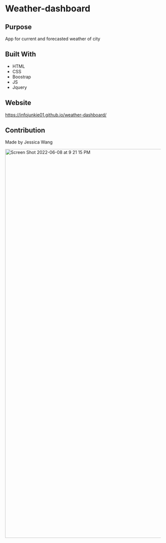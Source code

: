 # Weather-dashboard

## Purpose
App for current and forecasted weather of city

## Built With
* HTML
* CSS
* Boostrap
* JS
* Jquery

## Website
https://infojunkie01.github.io/weather-dashboard/ 

## Contribution
Made by Jessica Wang

<img width="1257" alt="Screen Shot 2022-06-08 at 9 21 15 PM" src="https://user-images.githubusercontent.com/70418455/172744161-a788004c-42e5-4c83-b354-2b12b168bb59.png">
